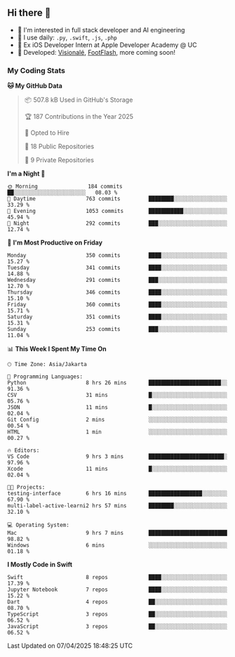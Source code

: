 ## Hi there 👋

- 🤖 I'm interested in full stack developer and AI engineering
- 🌱 I use daily: `.py`, `.swift`, `.js`, `.php`
- 🍎 Ex iOS Developer Intern at Apple Developer Academy @ UC
- 🔨 Developed: [Visionalé](https://apps.apple.com/id/app/visional%C3%A9/id6737191146), [FootFlash](https://apps.apple.com/id/app/footflash/id6550905078), more coming soon!

### My Coding Stats

<!--START_SECTION:waka-->
**🐱 My GitHub Data** 

> 📦 507.8 kB Used in GitHub's Storage 
 > 
> 🏆 187 Contributions in the Year 2025
 > 
> 💼 Opted to Hire
 > 
> 📜 18 Public Repositories 
 > 
> 🔑 9 Private Repositories 
 > 
**I'm a Night 🦉** 

```text
🌞 Morning                184 commits         ██░░░░░░░░░░░░░░░░░░░░░░░   08.03 % 
🌆 Daytime                763 commits         ████████░░░░░░░░░░░░░░░░░   33.29 % 
🌃 Evening                1053 commits        ███████████░░░░░░░░░░░░░░   45.94 % 
🌙 Night                  292 commits         ███░░░░░░░░░░░░░░░░░░░░░░   12.74 % 
```
📅 **I'm Most Productive on Friday** 

```text
Monday                   350 commits         ████░░░░░░░░░░░░░░░░░░░░░   15.27 % 
Tuesday                  341 commits         ████░░░░░░░░░░░░░░░░░░░░░   14.88 % 
Wednesday                291 commits         ███░░░░░░░░░░░░░░░░░░░░░░   12.70 % 
Thursday                 346 commits         ████░░░░░░░░░░░░░░░░░░░░░   15.10 % 
Friday                   360 commits         ████░░░░░░░░░░░░░░░░░░░░░   15.71 % 
Saturday                 351 commits         ████░░░░░░░░░░░░░░░░░░░░░   15.31 % 
Sunday                   253 commits         ███░░░░░░░░░░░░░░░░░░░░░░   11.04 % 
```


📊 **This Week I Spent My Time On** 

```text
🕑︎ Time Zone: Asia/Jakarta

💬 Programming Languages: 
Python                   8 hrs 26 mins       ███████████████████████░░   91.36 % 
CSV                      31 mins             █░░░░░░░░░░░░░░░░░░░░░░░░   05.76 % 
JSON                     11 mins             █░░░░░░░░░░░░░░░░░░░░░░░░   02.04 % 
Git Config               2 mins              ░░░░░░░░░░░░░░░░░░░░░░░░░   00.54 % 
HTML                     1 min               ░░░░░░░░░░░░░░░░░░░░░░░░░   00.27 % 

🔥 Editors: 
VS Code                  9 hrs 3 mins        ████████████████████████░   97.96 % 
Xcode                    11 mins             █░░░░░░░░░░░░░░░░░░░░░░░░   02.04 % 

🐱‍💻 Projects: 
testing-interface        6 hrs 16 mins       █████████████████░░░░░░░░   67.90 % 
multi-label-active-learni2 hrs 57 mins       ████████░░░░░░░░░░░░░░░░░   32.10 % 

💻 Operating System: 
Mac                      9 hrs 7 mins        █████████████████████████   98.82 % 
Windows                  6 mins              ░░░░░░░░░░░░░░░░░░░░░░░░░   01.18 % 
```

**I Mostly Code in Swift** 

```text
Swift                    8 repos             ████░░░░░░░░░░░░░░░░░░░░░   17.39 % 
Jupyter Notebook         7 repos             ████░░░░░░░░░░░░░░░░░░░░░   15.22 % 
Dart                     4 repos             ██░░░░░░░░░░░░░░░░░░░░░░░   08.70 % 
TypeScript               3 repos             ██░░░░░░░░░░░░░░░░░░░░░░░   06.52 % 
JavaScript               3 repos             ██░░░░░░░░░░░░░░░░░░░░░░░   06.52 % 
```




 Last Updated on 07/04/2025 18:48:25 UTC
<!--END_SECTION:waka-->

<!--
**nico-samuelson/nico-samuelson** is a ✨ _special_ ✨ repository because its `README.md` (this file) appears on your GitHub profile.

Here are some ideas to get you started:

- 🔭 I’m currently working on ...
- 🌱 I’m currently learning ...
- 👯 I’m looking to collaborate on ...
- 🤔 I’m looking for help with ...
- 💬 Ask me about ...
- 📫 How to reach me: ...
- 😄 Pronouns: ...
- ⚡ Fun fact: ...
-->
